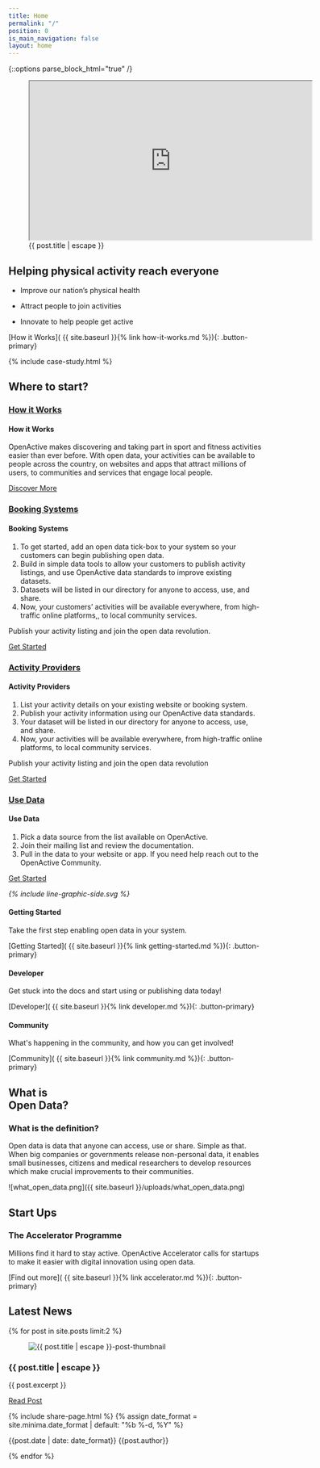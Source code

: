 ```yaml
---
title: Home
permalink: "/"
position: 0
is_main_navigation: false
layout: home
---
```


{::options parse_block_html="true" /}

<article class="hero--home">
<nav class="hero_tab_nav">
<div class="hero-tab" data-tab="h1"></div>
<div class="hero-tab" data-tab="h2"></div>
<div class="hero-tab" data-tab="h3"></div>
</nav>
<figure role="group" aria-labelledby="open-active-video">

<!-- THIS IS THE YOUTUBE EMEBED -->
<iframe width="560" height="315"  src="https://www.youtube.com/embed/kfVCRaMJarE" allowfullscreen></iframe>

<figcaption id="open-active-video" class="hidden" >{{ post.title | escape }}</figcaption>
</figure>
<div class="content">

<!-- THIS IS THE TITLE BLOCK -->
<h1>Helping physical activity reach everyone</h1>

<!-- THIS IS THE TABBED STRAPLINES -->
<ul class="hero_tab_content">
<li class="hero-content" id="h1"><p>Improve our nation’s physical health</p></li>
<li class="hero-content" id="h2"><p>Attract people to join activities</p></li>
<li class="hero-content" id="h3"><p>Innovate to help people get active</p></li>
</ul>

<!-- THIS IS THE FIRST CALL TO ACTION -->
[How it Works]( {{ site.baseurl }}{% link how-it-works.md %}){: .button-primary}

</div>

</article>


<!-- THIS IS THE CASE STUDY BLOCK -->
{% include case-study.html %}


<!-- THIS IS TABBED BLOCK -->
<article markdown="0" class="tabs blue">

<!-- THIS IS THE TITLE ROW -->
<h2 class="sub-heading-two">Where to start?</h2>
<div  id="tabs">
<div  class="tabsList " role="tablist" >

<h3 class="tablink" role="tab presentation" aria-selected="true">
<a href="#how-it-works">How it Works</a>
<i class="icon_wrap_accordian">
<i class="icon"></i>
</i>
</h3>

<div role="tabpanel" id="how-it-works" class="tabPanel" aria-hidden="false" aria-labelledby="how-it-works">
<h4> How it Works</h4>
<p>OpenActive makes discovering and taking part in  sport and fitness activities easier than ever before. With open data, your activities can be available to people across the country,  on websites and apps that attract millions of users, to communities and services that engage local people.</p>
<a class="button-primary" href="{{ site.baseurl }}{% link how-it-works.md %})">Discover More</a>
</div>

<h3 class="tablink" role="tab presentation" aria-selected="false">
<a href="#booking-systems">Booking Systems</a>
<i class="icon_wrap_accordian">
<i class="icon"></i>
</i>
</h3>

<div role="tabpanel" id="booking-systems" class="tabPanel" aria-hidden="true"
aria-labelledby="booking-systems">

<h4>Booking Systems</h4>
<ol>
<li>To get started, add an open data tick-box to your system so your customers can begin publishing open data.</li>
<li>Build in simple data tools to allow your customers to publish activity listings, and use OpenActive data standards to improve existing datasets.
</li>
<li>Datasets will be listed in our directory for anyone to access, use, and share.</li>
<li>Now, your customers’ activities will be available everywhere, from high-traffic online platforms,, to local community services. </li>
</ol>
<p>Publish your activity listing and join the open data revolution.</p>
<a class="button-primary" href="{{ site.baseurl }}{% link getting-started.md %}">Get Started</a>

</div>

<h3 class="tablink" role="tab presentation" aria-selected="false">
<a href="#activity-provider">Activity Providers</a>
<i class="icon_wrap_accordian">
<i class="icon"></i>
</i>
</h3>

<div role="tabpanel" id="activity-provider" class="tabPanel" aria-hidden="true"
aria-labelledby="activity-provider">

<h4>Activity Providers</h4>
<ol>
<li>List your activity details on your existing website or booking system.</li>
<li>Publish your activity information using our OpenActive data standards.
</li>
<li>Your dataset will be listed in our directory for anyone to access, use, and share.</li>
<li>Now, your activities will be available everywhere, from high-traffic online platforms, to local community services.
</li>
</ol>
<p>Publish your activity listing and join the open data revolution</p>
<a class="button-primary" href="{{ site.baseurl }}{% link getting-started.md %}">Get Started</a>
</div>

<h3 class="tablink" role="tab presentation" aria-selected="false">
<a href="#use-data">Use Data</a>
<i class="icon_wrap_accordian">
<i class="icon"></i>
</i>
</h3>

<div role="tabpanel" id="use-data" class="tabPanel" aria-hidden="true" aria-labelledby="use-data">

<h4>Use Data</h4>
<ol>
<li>Pick a data source from the list available on OpenActive.</li>
<li>Join their mailing list and review the documentation.</li>
<li>Pull in the data to your website or app. If you need help reach out to the OpenActive Community.</li>
</ol>
<a class="button-primary" href="{{ site.baseurl }}{% link getting-started.md %}">Get Started</a>

</div>

<!-- <div class="slider"></div> -->

</div>

</div>

<i class="line-graphic">{% include line-graphic-side.svg %}</i>

</article>

<article class="call_to_action">
<div class="subgrid">
<div class="three blue-gradient-bc">

#### Getting Started

Take the first step enabling open data in your system.

[Getting Started]( {{ site.baseurl }}{% link getting-started.md %}){: .button-primary}

</div>
<div class="three purple-gradient-bc">

#### Developer

Get stuck into the docs and start using or publishing data today!

[Developer]( {{ site.baseurl }}{% link developer.md %}){: .button-primary}

</div>
<div class="three red-gradient-bc ">

#### Community

What's happening in the community, and how you can get involved!

[Community]( {{ site.baseurl }}{% link community.md %}){: .button-primary}

</div>
</div>
</article>

<article class="title-row">
<h2 class="sub-heading-two"> What is <br>Open Data?</h2>
<div class="one">
<h3>What is the definition?</h3>
<p class="reset-style">
Open data is data that anyone can access, use or share. Simple as that. When big companies or governments release non-personal data, it enables small businesses, citizens and medical researchers to develop resources which make crucial improvements to their communities.</p>
<p></p>
</div>
<div class="one">

![what_open_data.png]({{ site.baseurl }}/uploads/what_open_data.png)

</div>

</article>

<article class="call_to_action--full-width global">
<h2 class="sub-heading-two">Start Ups</h2>
<div class="one">

### The Accelerator Programme

Millions find it hard to stay active. OpenActive Accelerator calls for startups to make it easier with digital innovation using open data.

\[Find out more\]( {{ site.baseurl }}{% link accelerator.md %}){: .button-primary}

</div>

<figure>
<div class="triangle"></div>
<div class="stripe"></div>
<div style="background: url({{ site.baseurl }}/uploads/accel_cta.png)center center / cover no-repeat;"></div>
</figure>

</article>

<article class="post-list title-row">
<h2 class="sub-heading-two"> Latest News</h2>
{% for post in site.posts limit:2 %}

<div class="two" id="post-{{ forloop.index }}">
<figure role="group">
<img src="{{post.thumbnail_image | relative_url}}" alt="{{ post.title | escape }}-post-thumbnail">
</figure>
<h3>{{ post.title | escape }}</h3>
<div class="subgrid brand-one-b">
<div class="two twoleft">

{{ post.excerpt }}

<a class="button-primary" href="{{ post.url | relative_url }}">Read Post</a>
</div>

<div class="two twoleft">
{% include share-page.html %}
{% assign date_format = site.minima.date_format | default: "%b %-d, %Y" %}

{{post.date | date: date_format}}
{{post.author}}
</div>
</div>
</div>

{% endfor %}
</article>